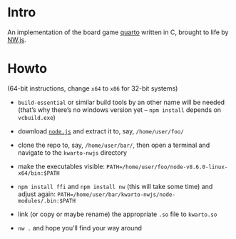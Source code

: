 









#   Intro

An implementation of the board game
[quarto](https://en.wikipedia.org/wiki/Quarto_(board_game))
written in C, brought to life by [NW.js](https://nwjs.io).


#   Howto

(64-bit instructions, change `x64` to `x86` for 32-bit systems)

*   `build-essential` or similar build tools by an other name will be needed
    (that’s why there’s no windows version yet – `npm install` depends on
    `vcbuild.exe`)

*   download [`node.js`](https://nodejs.org/dist/v8.6.0/node-v8.6.0-linux-x64.tar.xz)
    and extract it to, say, `/home/user/foo/`

*   clone the repo to, say, `/home/user/bar/`,
    then open a terminal and navigate to the `kwarto-nwjs` directory

*   make the executables visible:
    `PATH=/home/user/foo/node-v8.6.0-linux-x64/bin:$PATH`

*   `npm install ffi` and `npm install nw` (this will take some time)
    and adjust again: `PATH=/home/user/bar/kwarto-nwjs/node-modules/.bin:$PATH`

*   link (or copy or maybe rename) the appropriate `.so` file to `kwarto.so`

*   `nw .` and hope you’ll find your way around
